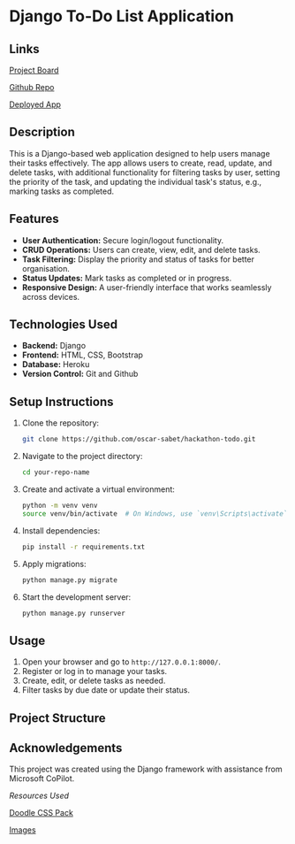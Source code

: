 # Django To-Do List Application

## Links

[Project Board](https://github.com/users/oscar-sabet/projects/5)

[Github Repo](https://github.com/oscar-sabet/hackathon-todo)

[Deployed App](https://todo-hack-b58aed29fc9d.herokuapp.com/)

## Description

This is a Django-based web application designed to help users manage their tasks effectively. The app allows users to create, read, update, and delete tasks, with additional functionality for filtering tasks by user, setting the priority of the task, and updating the individual task's status, e.g., marking tasks as completed.

## Features

- **User Authentication:** Secure login/logout functionality.
- **CRUD Operations:** Users can create, view, edit, and delete tasks.
- **Task Filtering:** Display the priority and status of tasks for better organisation.
- **Status Updates:** Mark tasks as completed or in progress.
- **Responsive Design:** A user-friendly interface that works seamlessly across devices.

## Technologies Used

- **Backend:** Django
- **Frontend:** HTML, CSS, Bootstrap
- **Database:** Heroku
- **Version Control:** Git and Github

## Setup Instructions

1. Clone the repository:

    ```bash
    git clone https://github.com/oscar-sabet/hackathon-todo.git
    ```

2. Navigate to the project directory:

    ```bash
    cd your-repo-name
    ```

3. Create and activate a virtual environment:

    ```bash
    python -m venv venv
    source venv/bin/activate  # On Windows, use `venv\Scripts\activate`
    ```

4. Install dependencies:

    ```bash
    pip install -r requirements.txt
    ```

5. Apply migrations:

    ```bash
    python manage.py migrate
    ```

6. Start the development server:

    ```bash
    python manage.py runserver
    ```

## Usage

1. Open your browser and go to `http://127.0.0.1:8000/`.
2. Register or log in to manage your tasks.
3. Create, edit, or delete tasks as needed.
4. Filter tasks by due date or update their status.

## Project Structure

## Acknowledgements

This project was created using the Django framework with assistance from Microsoft CoPilot. 

*Resources Used*

[Doodle CSS Pack](https://chr15m.github.io/DoodleCSS/)

[Images](https://cdn.lapa.ninja/assets/images/backer-news.webp )
